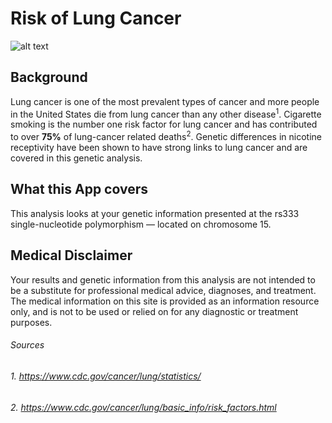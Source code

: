 # Risk of Lung Cancer

![alt text](http://images.medicinenet.com/images/appictures/lung-cancer-s2-what-is-lung-cancer.jpg)

## Background

Lung cancer is one of the most prevalent types of cancer and more people in the United States die from lung cancer than any other disease<sup>1</sup>. Cigarette smoking is the number one risk factor for lung cancer and has contributed to over __75%__ of lung-cancer related deaths<sup>2</sup>. Genetic differences in nicotine receptivity have been shown to have strong links to lung cancer and are covered in this genetic analysis.

## What this App covers

This analysis looks at your genetic information presented at the rs333 single-nucleotide polymorphism — located on chromosome 15.


## Medical Disclaimer

Your results and genetic information from this analysis are not intended to be a substitute for professional medical advice, diagnoses, and treatment. The medical information on this site is provided as an information resource only, and is not to be used or relied on for any diagnostic or treatment purposes.


###### Sources
###### 1. https://www.cdc.gov/cancer/lung/statistics/
###### 2. https://www.cdc.gov/cancer/lung/basic_info/risk_factors.html




